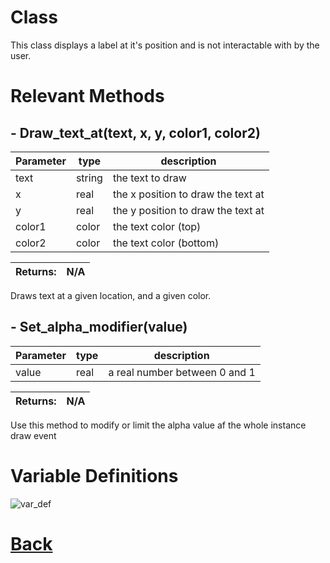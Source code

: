 # Class

This class displays a label at it's position and is not interactable with by the user.

# Relevant Methods

## - Draw_text_at(text, x, y, color1, color2)

| Parameter   |  type   |              description                   |
|--           |       --|--                                          |
|   text      | string  |           the text to draw                 |
|   x         | real    |      the x position to draw the text at    |
|   y         | real    |       the y position to draw the text at   |
|   color1    | color   |       the text color (top)                 |
|   color2    | color   |        the text color (bottom)              |

| Returns:  | N/A |
|--         |                             --|

Draws text at a given location, and a given color.

## - Set_alpha_modifier(value)

| Parameter   |  type   |              description                   |
|--           |       --|--                                          |
|   value      | real  |           a real number between 0 and 1     |

| Returns:  | N/A |
|--         |                             --|

Use this method to modify or limit the alpha value af the whole instance draw event

# Variable Definitions

![var_def](https://github.com/Ced30/GML-GUI-Library-GGL-Documentation/blob/main/Images/API/GGL_instance/parent_GGL_menu.png)

# [Back](https://github.com/Ced30/GML-GUI-Library-GGL-Documentation/blob/main/API/Instance%20Classes.md)
